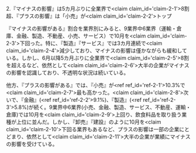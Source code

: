 2.『マイナスの影響』は5カ月ぶりに全業界で<claim claim_id=\'claim-2-1\'>8割</claim>超、『プラスの影響』は「小売」が<claim claim_id=\'claim-2-2\'>トップ</claim>

『マイナスの影響がある』割合を業界別にみると、9業界中6業界（運輸・倉庫、金融、製造、不動産、小売、サービス）で10月を<claim claim_id=\'claim-2-3\'>下回</claim>った。特に、『製造』『サービス』では3カ月連続で<claim claim_id=\'claim-2-4\'>減少</claim>しており、マイナスの影響は僅かながらも緩和している。しかし、6月以降5カ月ぶりに全業界で<claim claim_id=\'claim-2-5\'>8割</claim>を超えるなど、依然として<claim claim_id=\'claim-2-6\'>大半</claim>の企業がマイナスの影響を認識しており、不透明な状況は続いている。

他方、『プラスの影響がある』では、『小売』が<ref ref_id=\'ref-2-1\'>10.3%</ref>で<claim claim_id=\'claim-2-7\'>最も高</claim>かった。<claim claim_id=\'claim-2-8\'>次いで</claim>、『金融』(<ref ref_id=\'ref-2-2\'>9.1%</ref>)、『製造』(<ref ref_id=\'ref-2-3\'>5.8%</ref>)が続く。9業界中6業界(小売、金融、製造、サービス、不動産、運輸・倉庫)では10月を<claim claim_id=\'claim-2-9\'>上回</claim>り、飲食料品を取り扱う業種が上位に並んだ。しかし、『卸売』『建設』のように10月を<claim claim_id=\'claim-2-10\'>下回</claim>る業界もあるなど、プラスの影響は一部の企業にとどまり、依然として<claim claim_id=\'claim-2-11\'>大半</claim>の企業が業績にマイナスの影響を受けている。